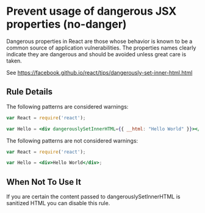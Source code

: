 # Prevent usage of dangerous JSX properties (no-danger)

Dangerous properties in React are those whose behavior is known to be a common source of application vulnerabilities. The properties names clearly indicate they are dangerous and should be avoided unless great care is taken.

See https://facebook.github.io/react/tips/dangerously-set-inner-html.html

## Rule Details

The following patterns are considered warnings:

```jsx
var React = require('react');

var Hello = <div dangerouslySetInnerHTML={{ __html: "Hello World" }}></div>;
```

The following patterns are not considered warnings:

```jsx
var React = require('react');

var Hello = <div>Hello World</div>;
```

## When Not To Use It

If you are certain the content passed to dangerouslySetInnerHTML is sanitized HTML you can disable this rule.
